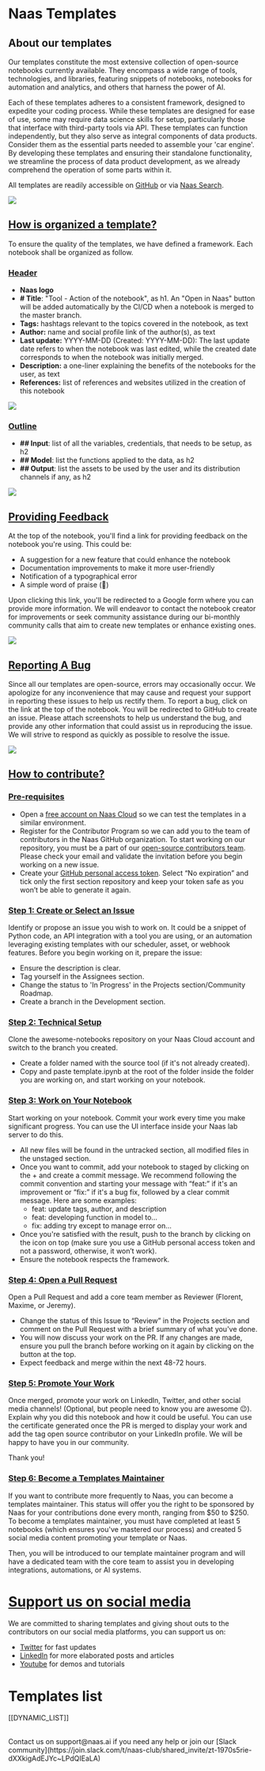 # Naas Templates

## About our templates

Our templates constitute the most extensive collection of open-source notebooks currently available. They encompass a wide range of tools, technologies, and libraries, featuring snippets of notebooks, notebooks for automation and analytics, and others that harness the power of AI.

Each of these templates adheres to a consistent framework, designed to expedite your coding process. While these templates are designed for ease of use, some may require data science skills for setup, particularly those that interface with third-party tools via API. These templates can function independently, but they also serve as integral components of data products. Consider them as the essential parts needed to assemble your 'car engine'. By developing these templates and ensuring their standalone functionality, we streamline the process of data product development, as we already comprehend the operation of some parts within it.

All templates are readily accessible on [GitHub](https://github.com/jupyter-naas/awesome-notebooks) or via [Naas Search](https://naas.ai/search).

![](https://site.naas.ai/assets/images/NaasSearch-1a3b28f814a61bfcbb1511997970a62d.gif)

## [How is organized a template?](https://site.naas.ai/docs/developers/templates#how-is-organized-a-template)

To ensure the quality of the templates, we have defined a framework. Each notebook shall be organized as follow.

### [Header](https://site.naas.ai/docs/developers/templates#header)

- **Naas logo**
- **# Title**: "Tool - Action of the notebook", as h1. An "Open in Naas" button will be added automatically by the CI/CD when a notebook is merged to the master branch.
- **Tags:** hashtags relevant to the topics covered in the notebook, as text
- **Author:** name and social profile link of the author(s), as text
- **Last update:** YYYY-MM-DD (Created: YYYY-MM-DD): The last update date refers to when the notebook was last edited, while the created date corresponds to when the notebook was initially merged.
- **Description:** a one-liner explaining the benefits of the notebooks for the user, as text
- **References:** list of references and websites utilized in the creation of this notebook

![](https://site.naas.ai/assets/images/Templates_Header-891c53c6f58b031412f54f2c47f3bf6b.PNG)

### [Outline](https://site.naas.ai/docs/developers/templates#outline)

- **## Input**: list of all the variables, credentials, that needs to be setup, as h2
- **## Model**: list the functions applied to the data, as h2
- **## Output**: list the assets to be used by the user and its distribution channels if any, as h2

![](https://site.naas.ai/assets/images/Templates_Outline-60c612f83174a61f9bd9d3d912dccc2b.PNG)

## [Providing Feedback](https://site.naas.ai/docs/developers/templates#providing-feedback)

At the top of the notebook, you'll find a link for providing feedback on the notebook you're using. This could be:

- A suggestion for a new feature that could enhance the notebook
- Documentation improvements to make it more user-friendly
- Notification of a typographical error
- A simple word of praise (🙂)

Upon clicking this link, you'll be redirected to a Google form where you can provide more information. We will endeavor to contact the notebook creator for improvements or seek community assistance during our bi-monthly community calls that aim to create new templates or enhance existing ones.

![](https://site.naas.ai/assets/images/Templates_GiveFeedback-0b6357200a2e2ffb4dfd6d4d451b2f57.PNG)

## [Reporting A Bug](https://site.naas.ai/docs/developers/templates#reporting-a-bug)

Since all our templates are open-source, errors may occasionally occur. We apologize for any inconvenience that may cause and request your support in reporting these issues to help us rectify them. To report a bug, click on the link at the top of the notebook. You will be redirected to GitHub to create an issue. Please attach screenshots to help us understand the bug, and provide any other information that could assist us in reproducing the issue. We will strive to respond as quickly as possible to resolve the issue.

![](https://site.naas.ai/assets/images/Templates_BugReport-9005de95d2490678d263e65ed41b59e7.PNG)

## [How to contribute?](https://site.naas.ai/docs/developers/templates#how-to-contribute)

### [Pre-requisites](https://site.naas.ai/docs/developers/templates#pre-requisites)
- Open a [free account on Naas Cloud](https://app.naas.ai/) so we can test the templates in a similar environment.
- Register for the Contributor Program so we can add you to the team of contributors in the Naas GitHub organization. To start working on our repository, you must be a part of our [open-source contributors team](https://github.com/orgs/jupyter-naas/teams/opensource-contributors). Please check your email and validate the invitation before you begin working on a new issue.
- Create your [GitHub personal access token](https://github.com/settings/tokens). Select “No expiration” and tick only the first section repository and keep your token safe as you won’t be able to generate it again.

### [Step 1: Create or Select an Issue](https://site.naas.ai/docs/developers/templates#step-1-create-or-select-an-issue)

Identify or propose an issue you wish to work on. It could be a snippet of Python code, an API integration with a tool you are using, or an automation leveraging existing templates with our scheduler, asset, or webhook features. Before you begin working on it, prepare the issue:

- Ensure the description is clear.
- Tag yourself in the Assignees section.
- Change the status to 'In Progress' in the Projects section/Community Roadmap.
- Create a branch in the Development section.

### [Step 2: Technical Setup](https://site.naas.ai/docs/developers/templates#step-2-technical-setup)

Clone the awesome-notebooks repository on your Naas Cloud account and switch to the branch you created.

- Create a folder named with the source tool (if it's not already created).
- Copy and paste template.ipynb at the root of the folder inside the folder you are working on, and start working on your notebook.

### [Step 3: Work on Your Notebook](https://site.naas.ai/docs/developers/templates#step-3-work-on-your-notebook)

Start working on your notebook. Commit your work every time you make significant progress. You can use the UI interface inside your Naas lab server to do this.

- All new files will be found in the untracked section, all modified files in the unstaged section.
- Once you want to commit, add your notebook to staged by clicking on the + and create a commit message. We recommend following the commit convention and starting your message with “feat:” if it's an improvement or “fix:” if it's a bug fix, followed by a clear commit message. Here are some examples:
    - feat: update tags, author, and description
    - feat: developing function in model to…
    - fix: adding try except to manage error on…
- Once you're satisfied with the result, push to the branch by clicking on the icon on top (make sure you use a GitHub personal access token and not a password, otherwise, it won’t work).
- Ensure the notebook respects the framework.

### [Step 4: Open a Pull Request](https://site.naas.ai/docs/developers/templates#step-4-open-a-pull-request)

Open a Pull Request and add a core team member as Reviewer (Florent, Maxime, or Jeremy).

- Change the status of this Issue to “Review” in the Projects section and comment on the Pull Request with a brief summary of what you've done.
- You will now discuss your work on the PR. If any changes are made, ensure you pull the branch before working on it again by clicking on the button at the top.
- Expect feedback and merge within the next 48-72 hours.

### [Step 5: Promote Your Work](https://site.naas.ai/docs/developers/templates#step-5-promote-your-work)

Once merged, promote your work on LinkedIn, Twitter, and other social media channels! (Optional, but people need to know you are awesome 😉). Explain why you did this notebook and how it could be useful. You can use the certificate generated once the PR is merged to display your work and add the tag open source contributor on your LinkedIn profile. We will be happy to have you in our community.

Thank you!

### [Step 6: Become a Templates Maintainer](https://site.naas.ai/docs/developers/templates#step-6-become-a-templates-maintainer)

If you want to contribute more frequently to Naas, you can become a templates maintainer. This status will offer you the right to be sponsored by Naas for your contributions done every month, ranging from $50 to $250. To become a templates maintainer, you must have completed at least 5 notebooks (which ensures you've mastered our process) and created 5 social media content promoting your template or Naas.

Then, you will be introduced to our template maintainer program and will have a dedicated team with the core team to assist you in developing integrations, automations, or AI systems.

# [Support us on social media](https://site.naas.ai/docs/developers/templates#support-us-on-social-media)

We are committed to sharing templates and giving shout outs to the contributors on our social media platforms, you can support us on:

- [Twitter](https://twitter.com/JupyterNaas) for fast updates
- [LinkedIn](https://www.linkedin.com/company/naas-ai/) for more elaborated posts and articles
- [Youtube](https://www.youtube.com/channel/UCKKG5hzjXXU_rRdHHWQ8JHQ/videos) for demos and tutorials

# Templates list

[[DYNAMIC_LIST]]


<br/>
Contact us on support@naas.ai if you need any help or join our [Slack community](https://join.slack.com/t/naas-club/shared_invite/zt-1970s5rie-dXXkigAdEJYc~LPdQIEaLA)
